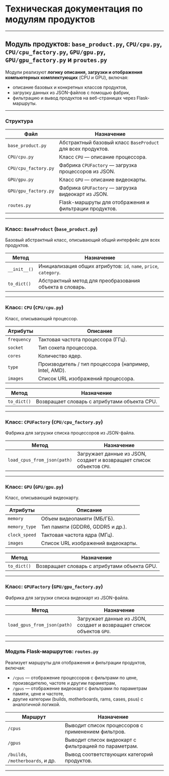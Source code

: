 # Техническая документация по модулям продуктов

---

## Модуль продуктов: `base_product.py`, `CPU/cpu.py`, `CPU/cpu_factory.py`, `GPU/gpu.py`, `GPU/gpu_factory.py` и `proutes.py`

Модули реализуют **логику описания, загрузки и отображения компьютерных комплектующих** (CPU и GPU), включая:
- описание базовых и конкретных классов продуктов,
- загрузку данных из JSON-файлов с помощью фабрик,
- фильтрацию и вывод продуктов на веб-страницах через Flask-маршруты.

---

### Структура

| Файл                       | Назначение                                                  |
|----------------------------|-------------------------------------------------------------|
| `base_product.py`          | Абстрактный базовый класс `BaseProduct` для всех продуктов. |
| `CPU/cpu.py`               | Класс `CPU` — описание процессора.                          |
| `CPU/cpu_factory.py`       | Фабрика `CPUFactory` — загрузка процессоров из JSON.        |
| `GPU/gpu.py`               | Класс `GPU` — описание видеокарты.                          |
| `GPU/gpu_factory.py`       | Фабрика `GPUFactory` — загрузка видеокарт из JSON.          |
| `routes.py`                | Flask-маршруты для отображения и фильтрации продуктов.      |

---

### Класс: `BaseProduct` (`base_product.py`)

Базовый абстрактный класс, описывающий общий интерфейс для всех продуктов.

| Метод            | Назначение                                                        |
|------------------|-------------------------------------------------------------------|
| `__init__()`     | Инициализация общих атрибутов: `id`, `name`, `price`, `category`. |
| `to_dict()`      | Абстрактный метод для преобразования объекта в словарь.           |

---

### Класс: `CPU` (`CPU/cpu.py`)

Класс, описывающий процессор.

| Атрибуты                   | Описание                                                |
|----------------------------|---------------------------------------------------------|
| `frequency`                | Тактовая частота процессора (ГГц).                      |
| `socket`                   | Тип сокета процессора.                                  |
| `cores`                    | Количество ядер.                                        |
| `type`                     | Производитель / тип процессора (например, Intel, AMD).  |
| `images`                   | Список URL изображений процессора.                      |

| Метод            | Назначение                                                  |
|------------------|-------------------------------------------------------------|
| `to_dict()`      | Возвращает словарь с атрибутами объекта CPU.                |

---

### Класс: `CPUFactory` (`CPU/cpu_factory.py`)

Фабрика для загрузки списка процессоров из JSON-файла.

| Метод                       | Назначение                                                                   |
|-----------------------------|-----------------------------------------------------------------------|
| `load_cpus_from_json(path)` | Загружает данные из JSON, создает и возвращает список объектов `CPU`. |

---

### Класс: `GPU` (`GPU/gpu.py`)

Класс, описывающий видеокарту.

| Атрибуты                   | Описание                                                  |
|----------------------------|-----------------------------------------------------------|
| `memory`                   | Объем видеопамяти (МБ/ГБ).                                |
| `memory_type`              | Тип памяти (GDDR6, GDDR5 и др.).                          |
| `clock_speed`              | Тактовая частота ядра (МГц).                              |
| `images`                   | Список URL изображений видеокарты.                        |

| Метод            | Назначение                                                  |
|------------------|-------------------------------------------------------------|
| `to_dict()`      | Возвращает словарь с атрибутами объекта GPU.                |

---

### Класс: `GPUFactory` (`GPU/gpu_factory.py`)

Фабрика для загрузки списка видеокарт из JSON-файла.

| Метод                       | Назначение                                                            |
|-----------------------------|-----------------------------------------------------------------------|
| `load_gpus_from_json(path)` | Загружает данные из JSON, создает и возвращает список объектов `GPU`. |

---

### Модуль Flask-маршрутов: `routes.py`

Реализует маршруты для отображения и фильтрации продуктов, включая:

- `/cpus` — отображение процессоров с фильтрами по цене, производителю, частоте и другим параметрам,
- `/gpus` — отображение видеокарт с фильтрами по параметрам памяти, цене и частоте,
- другие категории (builds, motherboards, rams, cases, psus) с аналогичной логикой.

| Маршрут           | Назначение                                                  |
|-------------------|-------------------------------------------------------------|
| `/cpus`           | Выводит список процессоров с применением фильтров.          |
| `/gpus`           | Выводит список видеокарт с фильтрацией по параметрам.       |
| `/builds`, `/motherboards`, и др. | Вывод соответствующих категорий продуктов.           |

---
